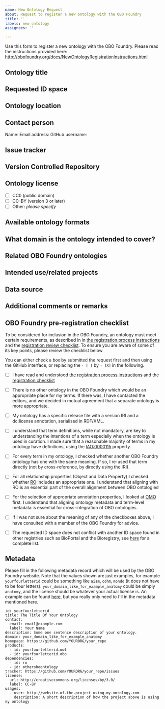 ```yaml
---
name: New Ontology Request
about: Request to register a new ontology with the OBO Foundry
title: ''
labels: new ontology
assignees: ''

---
```


Use this form to register a new ontology with the OBO Foundry. Please read the instructions provided here:
http://obofoundry.org/docs/NewOntologyRegistrationInstructions.html

## Ontology title


## Requested ID space


## Ontology location


## Contact person
Name:
Email address:
GitHub username: 

## Issue tracker

## Version Controlled Repository

## Ontology license

- [ ] CC0 (public domain)
- [ ] CC-BY (version 3 or later)
- [ ] Other: *please specify*

## Available ontology formats


## What domain is the ontology intended to cover?


## Related OBO Foundry ontologies


## Intended use/related projects


## Data source


## Additional comments or remarks

## OBO Foundry pre-registration checklist

To be considered for inclusion in the OBO Foundry, an ontology must meet certain requirements, as described in in [the registration process instructions](http://obofoundry.org/docs/Policy_for_OBO_namespace_and_associated_PURL_requests.html) and the [registration review checklist](https://github.com/OBOFoundry/OBOFoundry.github.io/blob/master/docs/RegistrationChecklist.md). To ensure you are aware of some of its key points, please review the checklist below.

You can either check a box by submitted the request first and then using the GitHub interface, or replacing the `- [ ]` by `- [X]` in the following.

- [ ] I have read and understood [the registration process instructions](http://obofoundry.org/docs/Policy_for_OBO_namespace_and_associated_PURL_requests.html) and the [registration checklist](https://github.com/OBOFoundry/OBOFoundry.github.io/blob/master/docs/RegistrationChecklist.md) 
- [ ] There is no other ontology in the OBO Foundry which would be an appropriate place for my terms. If there was, I have contacted the editors, and we decided in mutual agreement that a separate ontology is more appropriate.
- [ ] My ontology has a specific release file with a version IRI and a dc:license annotation, serialised in RDF/XML.
- [ ] I understand that term definitions, while not mandatory, are key to understanding the intentions of a term especially when the ontology is used in curation. I made sure that a reasonable majority of terms in my ontology have definitions, using the [IAO:0000115](http://www.ontobee.org/ontology/IAO?iri=http://purl.obolibrary.org/obo/IAO_0000115) property.
- [ ] For every term in my ontology, I checked whether another OBO Foundry ontology has one with the same meaning. If so, I re-used that term directly (not by cross-reference, by directly using the IRI).
- [ ] For all relationship properties (Object and Data Property) I checked whether [RO](http://www.ontobee.org/ontology/catalog/RO?iri=http://www.w3.org/2002/07/owl%23ObjectProperty) includes an appropriate one. I understand that aligning with RO is an essential part of the overall alignment between OBO ontologies!
- [ ] For the selection of appropriate annotation properties, I looked at [OMO](http://www.ontobee.org/ontology/catalog/OMO?iri=http://www.w3.org/2002/07/owl%23AnnotationProperty) first. I understand that aligning ontology metadata and term-level metadata is essential for cross-integration of OBO ontologies. 
- [ ] If I was not sure about the meaning of any of the checkboxes above, I have consulted with a member of the OBO Foundry for advice.
- [ ] The requested ID space does not conflict with another ID space found in other registries such as BioPortal and the Bioregistry, see [here](https://obofoundry.org/id-policy) for a complete list.


## Metadata

Please fill in the following metadata record which will be used by the OBO Foundry website. Note that the values shown are just examples, for example `yourfourletterid` could be something like `aism`, `cohm`, `mondo` (it does not have to be four letters). `your_domain_like_for_example_anatomy` could be simply `anatomy`, and the license should be whatever your actual license is. An example can be found [here](https://github.com/OBOFoundry/OBOFoundry.github.io/edit/master/ontology/amphx.md), but you really only need to fill in the metadata mentioned here.

```
id: yourfourletterid
title: The Title Of Your Ontology
contact:
  email: email@example.com
  label: Your Name
description: Some one sentence description of your ontology.
domain: your_domain_like_for_example_anatomy
homepage: https://github.com/YOURORG/your_repo
products:
  - id: yourfourletterid.owl
  - id: yourfourletterid.obo
dependencies:
  - id: ro
  - id: otheroboontology
tracker: https://github.com/YOURORG/your_repo/issues
license:
  url: http://creativecommons.org/licenses/by/3.0/
  label: CC-BY
usages:
  - user: http://website.of.the.project.using.my.ontology.com
    description: A short description of how the project above is using my ontology
```
